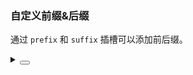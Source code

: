 ### 自定义前缀&后缀

通过 `prefix` 和 `suffix` 插槽可以添加前后缀。

<div class="cell-demo vp-raw">
  <yc-space size="large">
    <yc-statistic
      title="New Users"
      :value="125670"
      show-group-separator>
      <template #suffix>
        <icon-arrow-rise />
      </template>
    </yc-statistic>
    <yc-statistic
      title="User Growth Rate"
      :value="50.52"
      :precision="2"
      :value-style="{ color: '#0fbf60' }">
      <template #prefix>
        <icon-arrow-rise />
      </template>
      <template #suffix>%</template>
    </yc-statistic>
  </yc-space>
</div>

<details>
<summary>
 <button class="code-btn"  >
    <icon-code />
 </button>
</summary>

```vue
<template>
  <yc-space size="large">
    <yc-statistic
      title="New Users"
      :value="125670"
      show-group-separator>
      <template #suffix>
        <icon-arrow-rise />
      </template>
    </yc-statistic>
    <yc-statistic
      title="User Growth Rate"
      :value="50.52"
      :precision="2"
      :value-style="{ color: '#0fbf60' }">
      <template #prefix>
        <icon-arrow-rise />
      </template>
      <template #suffix>%</template>
    </yc-statistic>
  </yc-space>
</template>
```

</details>
